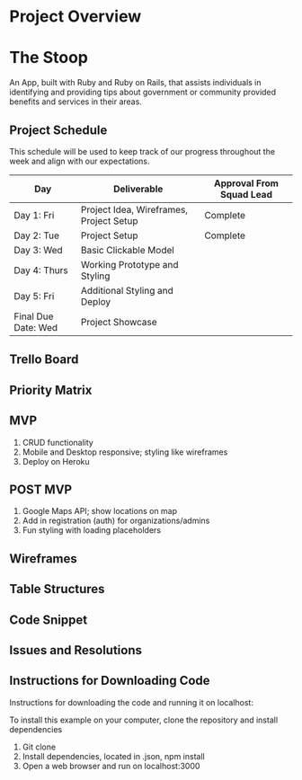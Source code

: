 # Project Overview

# The Stoop
An App, built with Ruby and Ruby on Rails, that assists individuals in identifying and providing tips about government or community provided benefits and services in their areas.

## Project Schedule

This schedule will be used to keep track of our progress throughout the week and align with our expectations.  

|  Day | Deliverable | Approval From Squad Lead |
|---|---| ---|
|Day 1: Fri| Project Idea, Wireframes, Project Setup| Complete |
|Day 2: Tue| Project Setup| Complete |
|Day 3: Wed| Basic Clickable Model | |
|Day 4: Thurs| Working Prototype and Styling| |
|Day 5: Fri| Additional Styling and Deploy | |
|Final Due Date: Wed| Project Showcase | |

## Trello Board

## Priority Matrix

## MVP

1. CRUD functionality
2. Mobile and Desktop responsive; styling like wireframes
3. Deploy on Heroku

## POST MVP

1. Google Maps API; show locations on map
2. Add in registration (auth) for organizations/admins
3. Fun styling with loading placeholders

## Wireframes

## Table Structures

## Code Snippet

## Issues and Resolutions

## Instructions for Downloading Code
Instructions for downloading the code and running it on localhost:

To install this example on your computer, clone the repository and install dependencies
1. Git clone
2. Install dependencies, located in .json, npm install
3. Open a web browser and run on localhost:3000

